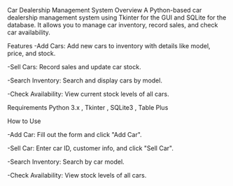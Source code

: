Car Dealership Management System
Overview
A Python-based car dealership management system using Tkinter for the GUI and SQLite for the database. It allows you to manage car inventory, record sales, and check car availability.

Features
-Add Cars: Add new cars to inventory with details like model, price, and stock.

-Sell Cars: Record sales and update car stock.

-Search Inventory: Search and display cars by model.

-Check Availability: View current stock levels of all cars.

Requirements
Python 3.x
, Tkinter
, SQLite3
, Table Plus

How to Use

-Add Car: Fill out the form and click "Add Car".

-Sell Car: Enter car ID, customer info, and click "Sell Car".

-Search Inventory: Search by car model.

-Check Availability: View stock levels of all cars.
